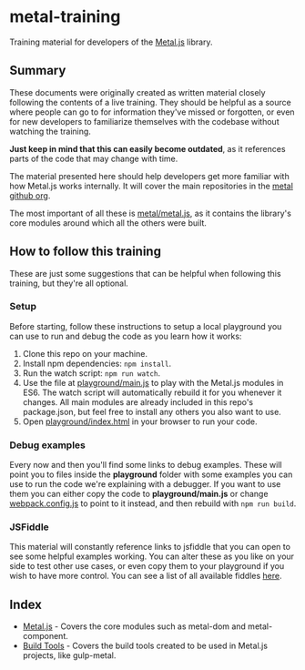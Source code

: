 # metal-training

Training material for developers of the
[Metal.js](https://github.com/metal/metal.js) library.

## Summary

These documents were originally created as written material closely following
the contents of a live training. They should be helpful as a source where people
can go to for information they've missed or forgotten, or even for
new developers to familiarize themselves with the codebase without watching the
training.

**Just keep in mind that this can easily become outdated**, as it references
parts of the code that may change with time.

The material presented here should help developers get more familiar with how
Metal.js works internally. It will cover the main repositories in the
[metal github org](https://github.com/metal).

The most important of all these
is [metal/metal.js](https://github.com/metal/metal.js), as it contains the
library's core modules around which all the others were built.

## How to follow this training

These are just some suggestions that can be helpful when following this
training, but they're all optional.

### Setup

Before starting, follow these instructions to setup a local playground you can
use to run and debug the code as you learn how it works:

1. Clone this repo on your machine.
2. Install npm dependencies: `npm install`.
3. Run the watch script: `npm run watch`.
4. Use the file at [playground/main.js](playground/main.js) to play with the
Metal.js modules in ES6. The watch script will automatically rebuild it for you
whenever it changes. All main modules are already included in this repo's
package.json, but feel free to install any others you also want to use.
5. Open [playground/index.html](playground/index.html) in your browser to run
your code.

### Debug examples

Every now and then you'll find some links to debug examples. These will point
you to files inside the **playground** folder with some examples you can use to
run the code we're explaining with a debugger. If you want to use them you can
either copy the code to **playground/main.js** or change
[webpack.config.js](webpack.config.js) to point to it instead, and then rebuild
with `npm run build`.

### JSFiddle

This material will constantly reference links to jsfiddle that you can open to
see some helpful examples working. You can alter these as you like on your side
to test other use cases, or even copy them to your playground if you wish to
have more control. You can see a list of all available fiddles
[here](https://jsfiddle.net/user/metaljs/fiddles/).

## Index

* [Metal.js](docs/Metal.js.md) - Covers the core modules such as metal-dom and
metal-component.
* [Build Tools](docs/build-tools.md) - Covers the build tools created to be used
in Metal.js projects, like gulp-metal.
